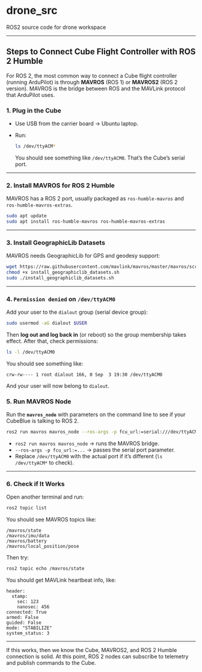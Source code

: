 # drone_src
ROS2 source code for drone workspace

---

## Steps to Connect Cube Flight Controller with ROS 2 Humble

For ROS 2, the most common way to connect a Cube flight controller (running ArduPilot) is through **MAVROS** (ROS 1) or **MAVROS2** (ROS 2 version). MAVROS is the bridge between ROS and the MAVLink protocol that ArduPilot uses.

### 1. Plug in the Cube

* Use USB from the carrier board → Ubuntu laptop.
* Run:

  ```bash
  ls /dev/ttyACM*
  ```

  You should see something like `/dev/ttyACM0`.
  That’s the Cube’s serial port.

---

### 2. Install MAVROS for ROS 2 Humble

MAVROS has a ROS 2 port, usually packaged as `ros-humble-mavros` and `ros-humble-mavros-extras`.

```bash
sudo apt update
sudo apt install ros-humble-mavros ros-humble-mavros-extras
```

---

### 3. Install GeographicLib Datasets

MAVROS needs GeographicLib for GPS and geodesy support:

```bash
wget https://raw.githubusercontent.com/mavlink/mavros/master/mavros/scripts/install_geographiclib_datasets.sh
chmod +x install_geographiclib_datasets.sh
sudo ./install_geographiclib_datasets.sh
```

---

### 4. `Permission denied` on `/dev/ttyACM0`

Add your user to the `dialout` group (serial device group):

```bash
sudo usermod -aG dialout $USER
```

Then **log out and log back in** (or reboot) so the group membership takes effect.
After that, check permissions:

```bash
ls -l /dev/ttyACM0
```

You should see something like:

```
crw-rw---- 1 root dialout 166, 0 Sep  3 19:30 /dev/ttyACM0
```

And your user will now belong to `dialout`.


### 5. Run MAVROS Node

Run the **`mavros_node`** with parameters on the command line to see if your CubeBlue is talking to ROS 2.

```bash
ros2 run mavros mavros_node --ros-args -p fcu_url:=serial:///dev/ttyACM0:115200
```

* `ros2 run mavros mavros_node` → runs the MAVROS bridge.
* `--ros-args -p fcu_url:=...` → passes the serial port parameter.
* Replace `/dev/ttyACM0` with the actual port if it’s different (`ls /dev/ttyACM*` to check).

---

### 6. Check if It Works

Open another terminal and run:

```bash
ros2 topic list
```

You should see MAVROS topics like:

```
/mavros/state
/mavros/imu/data
/mavros/battery
/mavros/local_position/pose
```

Then try:

```bash
ros2 topic echo /mavros/state
```

You should get MAVLink heartbeat info, like:

```
header:
  stamp:
    sec: 123
    nanosec: 456
connected: True
armed: False
guided: False
mode: "STABILIZE"
system_status: 3
```

---

If this works, then we know the Cube, MAVROS2, and ROS 2 Humble connection is solid. At this point, ROS 2 nodes can subscribe to telemetry and publish commands to the Cube.

